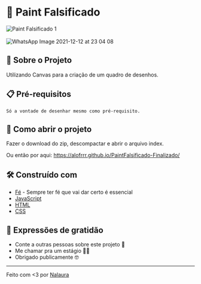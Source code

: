 # 👾 Paint Falsificado

![Paint Falsificado 1](https://user-images.githubusercontent.com/80932554/145741474-b10e731e-65cf-4896-8e4f-591fddb8bb08.jpg) <br/> <br/>
![WhatsApp Image 2021-12-12 at 23 04 08](https://user-images.githubusercontent.com/80932554/145741519-9320b45d-26ca-4500-93f0-5430eeaa4208.jpeg)

## 🚀 Sobre o Projeto

Utilizando Canvas para a criação de um quadro de desenhos.

## 📋 Pré-requisitos

```
Só a vontade de desenhar mesmo como pré-requisito.
```

## 🔧 Como abrir o projeto

Fazer o download do zip, descompactar e abrir o arquivo index.

Ou então por aqui:
https://alofrrr.github.io/PaintFalsificado-Finalizado/

## 🛠️ Construído com

* [Fé](https://www.youtube.com/watch?v=xV7ZzeBR3oc) - Sempre ter fé que vai dar certo é essencial
* [JavaScript](https://devdocs.io/javascript/) 
* [HTML](https://devdocs.io/html/) 
* [CSS](https://devdocs.io/css/) 


## 🎁 Expressões de gratidão

* Conte a outras pessoas sobre este projeto 📢
* Me chamar pra um estágio 👩‍💻
* Obrigado publicamente 🤓

---
Feito com <3 por [Nalaura](https://www.linkedin.com/in/ana-laura-oliveira-ferreira-a70b69174/)
